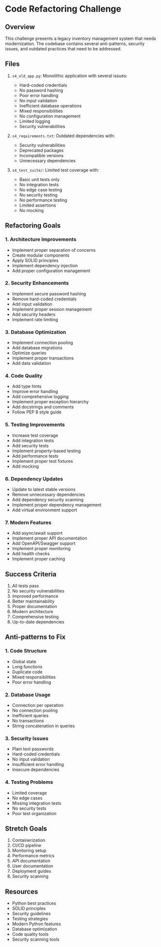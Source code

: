 # Code Refactoring Challenge

## Overview
This challenge presents a legacy inventory management system that needs modernization. The codebase contains several anti-patterns, security issues, and outdated practices that need to be addressed.

## Files
1. `s4_old_app.py`: Monolithic application with several issues:
   - Hard-coded credentials
   - No password hashing
   - Poor error handling
   - No input validation
   - Inefficient database operations
   - Mixed responsibilities
   - No configuration management
   - Limited logging
   - Security vulnerabilities

2. `s4_requirements.txt`: Outdated dependencies with:
   - Security vulnerabilities
   - Deprecated packages
   - Incompatible versions
   - Unnecessary dependencies

3. `s4_test_suite/`: Limited test coverage with:
   - Basic unit tests only
   - No integration tests
   - No edge case testing
   - No security testing
   - No performance testing
   - Limited assertions
   - No mocking

## Refactoring Goals

### 1. Architecture Improvements
- Implement proper separation of concerns
- Create modular components
- Apply SOLID principles
- Implement dependency injection
- Add proper configuration management

### 2. Security Enhancements
- Implement secure password hashing
- Remove hard-coded credentials
- Add input validation
- Implement proper session management
- Add security headers
- Implement rate limiting

### 3. Database Optimization
- Implement connection pooling
- Add database migrations
- Optimize queries
- Implement proper transactions
- Add data validation

### 4. Code Quality
- Add type hints
- Improve error handling
- Add comprehensive logging
- Implement proper exception hierarchy
- Add docstrings and comments
- Follow PEP 8 style guide

### 5. Testing Improvements
- Increase test coverage
- Add integration tests
- Add security tests
- Implement property-based testing
- Add performance tests
- Implement proper test fixtures
- Add mocking

### 6. Dependency Updates
- Update to latest stable versions
- Remove unnecessary dependencies
- Add dependency security scanning
- Implement proper dependency management
- Add virtual environment support

### 7. Modern Features
- Add async/await support
- Implement proper API documentation
- Add OpenAPI/Swagger support
- Implement proper monitoring
- Add health checks
- Implement proper caching

## Success Criteria
1. All tests pass
2. No security vulnerabilities
3. Improved performance
4. Better maintainability
5. Proper documentation
6. Modern architecture
7. Comprehensive testing
8. Up-to-date dependencies

## Anti-patterns to Fix

### 1. Code Structure
- Global state
- Long functions
- Duplicate code
- Mixed responsibilities
- Poor error handling

### 2. Database Usage
- Connection per operation
- No connection pooling
- Inefficient queries
- No transactions
- String concatenation in queries

### 3. Security Issues
- Plain text passwords
- Hard-coded credentials
- No input validation
- Insufficient error handling
- Insecure dependencies

### 4. Testing Problems
- Limited coverage
- No edge cases
- Missing integration tests
- No security tests
- Poor test organization

## Stretch Goals
1. Containerization
2. CI/CD pipeline
3. Monitoring setup
4. Performance metrics
5. API documentation
6. User documentation
7. Deployment guides
8. Security scanning

## Resources
- Python best practices
- SOLID principles
- Security guidelines
- Testing strategies
- Modern Python features
- Database optimization
- Code quality tools
- Security scanning tools 